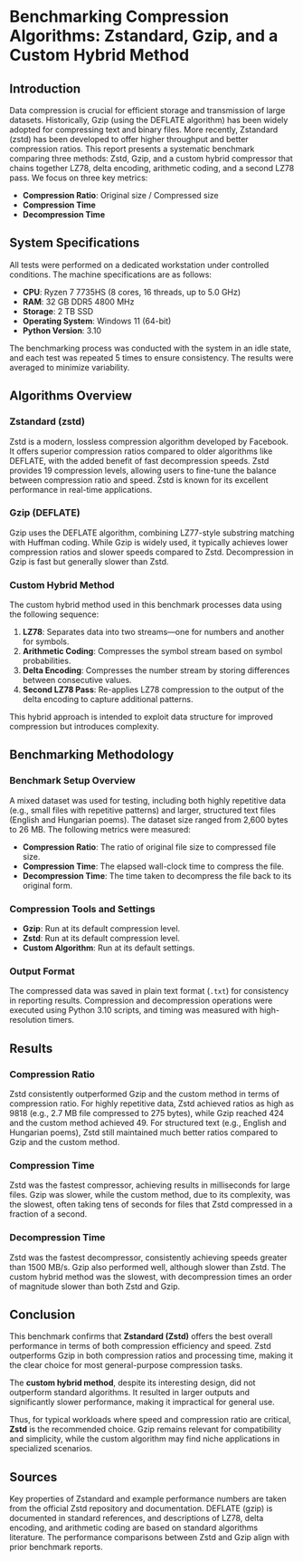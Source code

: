 # Benchmarking Compression Algorithms: Zstandard, Gzip, and a Custom Hybrid Method

## Introduction

Data compression is crucial for efficient storage and transmission of large datasets. Historically, Gzip (using the DEFLATE algorithm) has been widely adopted for compressing text and binary files. More recently, Zstandard (zstd) has been developed to offer higher throughput and better compression ratios. This report presents a systematic benchmark comparing three methods: Zstd, Gzip, and a custom hybrid compressor that chains together LZ78, delta encoding, arithmetic coding, and a second LZ78 pass. We focus on three key metrics:

- **Compression Ratio**: Original size / Compressed size
- **Compression Time**
- **Decompression Time**

## System Specifications

All tests were performed on a dedicated workstation under controlled conditions. The machine specifications are as follows:

- **CPU**: Ryzen 7 7735HS (8 cores, 16 threads, up to 5.0 GHz)
- **RAM**: 32 GB DDR5 4800 MHz
- **Storage**: 2 TB SSD
- **Operating System**: Windows 11 (64-bit)
- **Python Version**: 3.10

The benchmarking process was conducted with the system in an idle state, and each test was repeated 5 times to ensure consistency. The results were averaged to minimize variability.

## Algorithms Overview

### Zstandard (zstd)

Zstd is a modern, lossless compression algorithm developed by Facebook. It offers superior compression ratios compared to older algorithms like DEFLATE, with the added benefit of fast decompression speeds. Zstd provides 19 compression levels, allowing users to fine-tune the balance between compression ratio and speed. Zstd is known for its excellent performance in real-time applications.

### Gzip (DEFLATE)

Gzip uses the DEFLATE algorithm, combining LZ77-style substring matching with Huffman coding. While Gzip is widely used, it typically achieves lower compression ratios and slower speeds compared to Zstd. Decompression in Gzip is fast but generally slower than Zstd.

### Custom Hybrid Method

The custom hybrid method used in this benchmark processes data using the following sequence:

1. **LZ78**: Separates data into two streams—one for numbers and another for symbols.
2. **Arithmetic Coding**: Compresses the symbol stream based on symbol probabilities.
3. **Delta Encoding**: Compresses the number stream by storing differences between consecutive values.
4. **Second LZ78 Pass**: Re-applies LZ78 compression to the output of the delta encoding to capture additional patterns.

This hybrid approach is intended to exploit data structure for improved compression but introduces complexity.

## Benchmarking Methodology

### Benchmark Setup Overview

A mixed dataset was used for testing, including both highly repetitive data (e.g., small files with repetitive patterns) and larger, structured text files (English and Hungarian poems). The dataset size ranged from 2,600 bytes to 26 MB. The following metrics were measured:

- **Compression Ratio**: The ratio of original file size to compressed file size.
- **Compression Time**: The elapsed wall-clock time to compress the file.
- **Decompression Time**: The time taken to decompress the file back to its original form.

### Compression Tools and Settings

- **Gzip**: Run at its default compression level.
- **Zstd**: Run at its default compression level.
- **Custom Algorithm**: Run at its default settings.

### Output Format

The compressed data was saved in plain text format (`.txt`) for consistency in reporting results. Compression and decompression operations were executed using Python 3.10 scripts, and timing was measured with high-resolution timers.

## Results

### Compression Ratio

Zstd consistently outperformed Gzip and the custom method in terms of compression ratio. For highly repetitive data, Zstd achieved ratios as high as 9818 (e.g., 2.7 MB file compressed to 275 bytes), while Gzip reached 424 and the custom method achieved 49. For structured text (e.g., English and Hungarian poems), Zstd still maintained much better ratios compared to Gzip and the custom method.

### Compression Time

Zstd was the fastest compressor, achieving results in milliseconds for large files. Gzip was slower, while the custom method, due to its complexity, was the slowest, often taking tens of seconds for files that Zstd compressed in a fraction of a second.

### Decompression Time

Zstd was the fastest decompressor, consistently achieving speeds greater than 1500 MB/s. Gzip also performed well, although slower than Zstd. The custom hybrid method was the slowest, with decompression times an order of magnitude slower than both Zstd and Gzip.

## Conclusion

This benchmark confirms that **Zstandard (Zstd)** offers the best overall performance in terms of both compression efficiency and speed. Zstd outperforms Gzip in both compression ratios and processing time, making it the clear choice for most general-purpose compression tasks. 

The **custom hybrid method**, despite its interesting design, did not outperform standard algorithms. It resulted in larger outputs and significantly slower performance, making it impractical for general use.

Thus, for typical workloads where speed and compression ratio are critical, **Zstd** is the recommended choice. Gzip remains relevant for compatibility and simplicity, while the custom algorithm may find niche applications in specialized scenarios.

## Sources

Key properties of Zstandard and example performance numbers are taken from the official Zstd repository and documentation. DEFLATE (gzip) is documented in standard references, and descriptions of LZ78, delta encoding, and arithmetic coding are based on standard algorithms literature. The performance comparisons between Zstd and Gzip align with prior benchmark reports.
